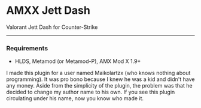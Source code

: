 # AMXX Jett Dash
Valorant Jett Dash for Counter-Strike

---
### Requirements
* HLDS, Metamod (or Metamod-P), AMX Mod X 1.9+

I made this plugin for a user named Maikolartzx (who knows nothing about programming). It was pro bono because I knew he was a kid and didn't have any money. Aside from the simplicity of the plugin, the problem was that he decided to change my author name to his own. If you see this plugin circulating under his name, now you know who made it.
